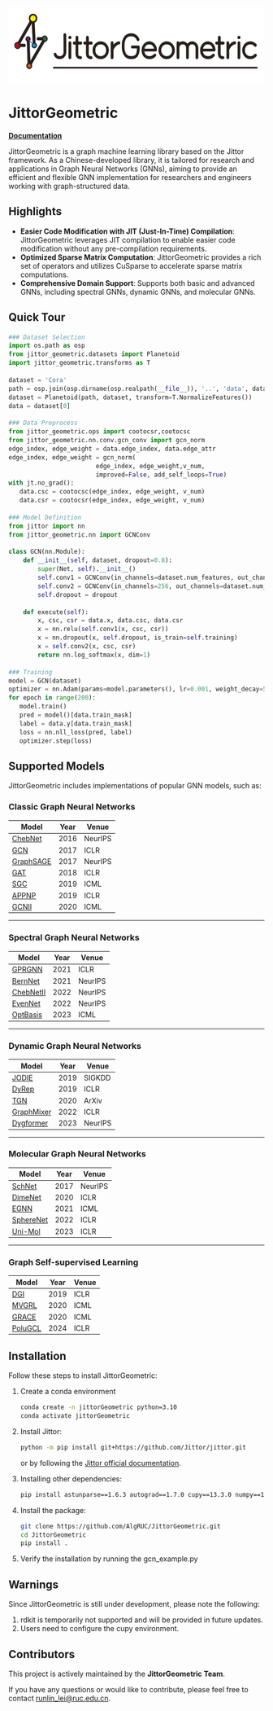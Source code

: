 <p align="center">
  <img height="150" src="assets/JittorGeometric_logo.png" />
</p>

# JittorGeometric
**[Documentation](https://algruc.github.io/JittorGeometric/index.html)**

JittorGeometric is a graph machine learning library based on the Jittor framework. As a Chinese-developed library, it is tailored for research and applications in Graph Neural Networks (GNNs), aiming to provide an efficient and flexible GNN implementation for researchers and engineers working with graph-structured data.

## Highlights
- **Easier Code Modification with JIT (Just-In-Time) Compilation**: JittorGeometric leverages JIT compilation to enable easier code modification without any pre-compilation requirements.
- **Optimized Sparse Matrix Computation**: JittorGeometric provides a rich set of operators and utilizes CuSparse to accelerate sparse matrix computations.
- **Comprehensive Domain Support**: Supports both basic and advanced GNNs, including spectral GNNs, dynamic GNNs, and molecular GNNs.

## Quick Tour

```python
### Dataset Selection
import os.path as osp
from jittor_geometric.datasets import Planetoid
import jittor_geometric.transforms as T

dataset = 'Cora'
path = osp.join(osp.dirname(osp.realpath(__file__)), '..', 'data', dataset)
dataset = Planetoid(path, dataset, transform=T.NormalizeFeatures())
data = dataset[0]

### Data Preprocess
from jittor_geometric.ops import cootocsr,cootocsc
from jittor_geometric.nn.conv.gcn_conv import gcn_norm
edge_index, edge_weight = data.edge_index, data.edge_attr
edge_index, edge_weight = gcn_norm(
                        edge_index, edge_weight,v_num,
                        improved=False, add_self_loops=True)
with jt.no_grad():
   data.csc = cootocsc(edge_index, edge_weight, v_num)
   data.csr = cootocsr(edge_index, edge_weight, v_num)

### Model Definition
from jittor import nn
from jittor_geometric.nn import GCNConv

class GCN(nn.Module):
    def __init__(self, dataset, dropout=0.8):
        super(Net, self).__init__()
        self.conv1 = GCNConv(in_channels=dataset.num_features, out_channels=256,spmm=args.spmm)
        self.conv2 = GCNConv(in_channels=256, out_channels=dataset.num_classes,spmm=args.spmm)
        self.dropout = dropout

    def execute(self):
        x, csc, csr = data.x, data.csc, data.csr
        x = nn.relu(self.conv1(x, csc, csr))
        x = nn.dropout(x, self.dropout, is_train=self.training)
        x = self.conv2(x, csc, csr)
        return nn.log_softmax(x, dim=1)

### Training
model = GCN(dataset)
optimizer = nn.Adam(params=model.parameters(), lr=0.001, weight_decay=5e-4) 
for epoch in range(200):
   model.train()
   pred = model()[data.train_mask]
   label = data.y[data.train_mask]
   loss = nn.nll_loss(pred, label)
   optimizer.step(loss)

```

## Supported Models
JittorGeometric includes implementations of popular GNN models, such as:

### Classic Graph Neural Networks

| Model      | Year | Venue  |
|------------|------|--------|
| [ChebNet](./examples/chebnet_example.py)    | 2016 | NeurIPS|
| [GCN](./examples/gcn_example.py)        | 2017 | ICLR   |
| [GraphSAGE](./examples/graphsage_example.py)  | 2017 | NeurIPS|
| [GAT](./examples/gat_example.py)        | 2018 | ICLR   |
| [SGC](./examples/sgc_example.py)        | 2019 | ICML   |
| [APPNP](./examples/appnp_example.py)      | 2019 | ICLR   |
| [GCNII](./examples/gcn2_example.py)      | 2020 | ICML   |

---

### Spectral Graph Neural Networks

| Model      | Year | Venue  |
|------------|------|--------|
| [GPRGNN](./examples/gprgnn_example.py)     | 2021 | ICLR   |
| [BernNet](./examples/bernnet_example.py)    | 2021 | NeurIPS|
| [ChebNetII](./examples/chebnet2_example.py)  | 2022 | NeurIPS|
| [EvenNet](./examples/evennet_example.py)    | 2022 | NeurIPS|
| [OptBasis](./examples/optbasis_example.py)   | 2023 | ICML   |

---

### Dynamic Graph Neural Networks

| Model      | Year | Venue  |
|------------|------|--------|
| [JODIE](./examples/jodie_example.py)      | 2019 | SIGKDD |
| [DyRep](./examples/dyrep_example.py)      | 2019 | ICLR   |
| [TGN](./examples/tgn_example.py)        | 2020 | ArXiv  |
| [GraphMixer](./examples/graphmixer_example.py) | 2022 | ICLR   |
| [Dygformer](./examples/dygformer_example.py)  | 2023 | NeurIPS|

---

### Molecular Graph Neural Networks

| Model      | Year | Venue  |
|------------|------|--------|
| [SchNet](./examples/schnet_example.py)     | 2017 | NeurIPS|
| [DimeNet](./examples/dimenet_example.py)    | 2020 | ICLR   |
| [EGNN](./examples/egnn_example.py)       | 2021 | ICML   |
| [SphereNet](./examples/spherenet_example.py)  | 2022 | ICLR   |
| [Uni-Mol](./examples/unimol_example.py)    | 2023 | ICLR   |

---

### Graph Self-supervised Learning

| Model                                    | Year | Venue |
|------------------------------------------|------|-------|
| [DGI](./examples/dgi_example.py)         | 2019 | ICLR  |
| [MVGRL](./examples/mvgrl_example.py)     | 2020 | ICML  |
| [GRACE](./examples/grace_example.py)     | 2020 | ICML  |
| [PoluGCL](./examples/polygcl_example.py) | 2024 | ICLR  |

## Installation
Follow these steps to install JittorGeometric:

1. Create a conda environment
   ```bash
   conda create -n jittorGeometric python=3.10
   conda activate jittorGeometric
   ```

2. Install Jittor:
   ```bash
   python -m pip install git+https://github.com/Jittor/jittor.git
   ```
   or by following the [Jittor official documentation](https://cg.cs.tsinghua.edu.cn/jittor/).
3. Installing other dependencies:
   ```bash
   pip install astunparse==1.6.3 autograd==1.7.0 cupy==13.3.0 numpy==1.24.0 pandas==2.2.3 Pillow==11.1.0 PyMetis==2023.1.1 six==1.16.0 pyparsing==3.2 scipy==1.15.1 setuptools==69.5.1 sympy==1.13.3 tqdm==4.66.4 einops huggingface_hub==0.27.1

   ```
4. Install the package:
   ```bash
   git clone https://github.com/AlgRUC/JittorGeometric.git
   cd JittorGeometric
   pip install .
   ```
5. Verify the installation by running the gcn_example.py


## Warnings
Since JittorGeometric is still under development, please note the following:
1. rdkit is temporarily not supported and will be provided in future updates.
2. Users need to configure the cupy environment.

## Contributors

This project is actively maintained by the **JittorGeometric Team**.

If you have any questions or would like to contribute, please feel free to contact [runlin_lei@ruc.edu.cn](mailto:runlin_lei@ruc.edu.cn).
